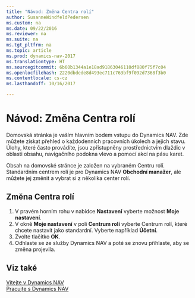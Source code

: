 ```yaml
---
title: "Návod: Změna Centra rolí"
author: SusanneWindfeldPedersen
ms.custom: na
ms.date: 09/22/2016
ms.reviewer: na
ms.suite: na
ms.tgt_pltfrm: na
ms.topic: article
ms.prod: dynamics-nav-2017
ms.translationtype: HT
ms.sourcegitcommit: 6b60b1344a1e18ad91863046110df880f75f7c04
ms.openlocfilehash: 2220dbdede8d493ec711c763bf9f092d7368f3b0
ms.contentlocale: cs-cz
ms.lasthandoff: 10/16/2017

---
```


# <a name="how-to-change-the-role-center"></a>Návod: Změna Centra rolí
Domovská stránka je vaším hlavním bodem vstupu do Dynamics NAV. Zde můžete získat přehled o každodenních pracovních úkolech a jejich stavu. Úlohy, které často provádíte, jsou zpřístupněny prostřednictvím dlaždic v oblasti obsahu, navigačního podokna vlevo a pomocí akcí na pásu karet.

Obsah na domovské stránce je založen na vybraném Centru rolí. Standardním centrem rolí je pro Dynamics NAV  **Obchodní manažer**, ale můžete jej změnit a vybrat si z několika center rolí.

## <a name="to-change-role-center"></a>Změna Centra rolí
1. V pravém horním rohu v nabídce **Nastavení** vyberte možnost **Moje nastavení**.
2. V okně **Moje nastavení** v poli **Centrum rolí** vyberte Centrum rolí, které chcete nastavit jako standardní. Vyberte například **Účetní**.
3. Zvolte tlačítko **OK**.
4. Odhlaste se ze služby Dynamics NAV a poté se znovu přihlaste, aby se změna projevila.

## <a name="see-also"></a>Viz také
[Vítejte v Dynamics NAV](across-get-started.md)  
[Pracujte s Dynamics NAV](ui-work-product.md)  

